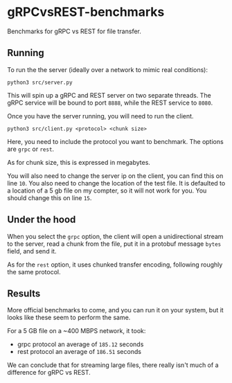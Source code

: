 # gRPCvsREST-benchmarks

Benchmarks for gRPC vs REST for file transfer.

## Running

To run the the server (ideally over a network to mimic real conditions):

```
python3 src/server.py
```

This will spin up a gRPC and REST server on two separate threads. The gRPC service will be 
bound to port `8888`, while the REST service to `8080`.


Once you have the server running, you will need to run the client.


```
python3 src/client.py <protocol> <chunk size>
```

Here, you need to include the protocol you want to benchmark. The options are `grpc` or `rest`. 

As for chunk size, this is expressed in megabytes.

You will also need to change the server ip on the client, you can find this on line `10`. You also
need to change the location of the test file. It is defaulted to a location of a 5 gb file on my compter,
so it will not work for you. You should change this on line `15`.

## Under the hood

When you select the `grpc` option, the client will open a unidirectional stream to the server, read a chunk
from the file, put it in a protobuf message `bytes` field, and send it. 

As for the `rest` option, it uses chunked transfer encoding, following roughly the same protocol.


## Results

More official benchmarks to come, and you can run it on your system, but it looks like these seem to perform the same.

For a 5 GB file on a ~400 MBPS network, it took:
- grpc protocol an average of `185.12` seconds
- rest protocol an average of `186.51` seconds


We can conclude that for streaming large files, there really isn't much of a difference for gRPC vs REST.
